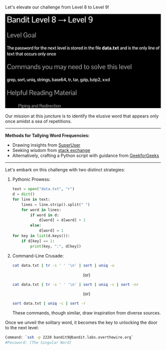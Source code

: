 Let's elevate our challenge from Level 8 to Level 9!

![untitled](ScreenShots/Level%208%20->%209.jpg)

Our mission at this juncture is to identify the elusive word that appears only once amidst a sea of repetitions.

---
**Methods for Tallying Word Frequencies:**
- Drawing insights from [SuperUser](https://superuser.com/questions/59833/how-to-count-the-number-of-occurrences-of-each-word-in-a-file)
- Seeking wisdom from [stack exchange](https://unix.stackexchange.com/questions/39039/get-text-file-word-occurrence-count-of-all-words-print-output-sorted)
- Alternatively, crafting a Python script with guidance from [GeekforGeeks](https://www.geeksforgeeks.org/python-count-occurrences-of-each-word-in-given-text-file/)

---
Let's embark on this challenge with two distinct strategies:
1. Pythonic Prowess:
    ```python
    text = open("data.txt", "r") 
    d = dict() 
    for line in text: 
        lines = line.strip().split(" ")
        for word in lines:
            if word in d: 
                d[word] = d[word] + 1
            else: 
                d[word] = 1
    for key in list(d.keys()): 
        if d[key] == 1:
            print(key, ":", d[key])
    ```
2. Command-Line Crusade:
    ```bash
    cat data.txt | tr -s ' ' '\n' | sort | uniq -u
    ```
    <p align="center">(or)</p>

    ```bash
    cat data.txt | tr -s ' ' '\n' | sort | uniq -c | sort -nr
    ```
    <p align="center">(or)</p>

    ```bash
    sort data.txt | uniq -c | sort -r
    ```
    These commands, though similar, draw inspiration from diverse sources.

Once we unveil the solitary word, it becomes the key to unlocking the door to the next level:

```bash
Command: `ssh -p 2220 bandit9@bandit.labs.overthewire.org`
#Password: [The Singular Word]
```
<!-- Password: `en632plfyizbn3phvk3xogslninne00t` -->